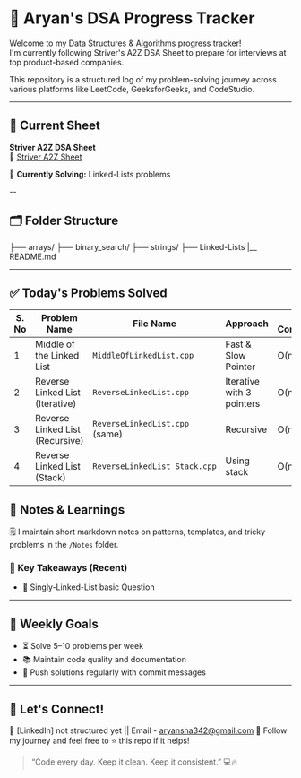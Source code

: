 # 🧠 Aryan's DSA Progress Tracker

Welcome to my Data Structures & Algorithms progress tracker!  
I'm currently following Striver's A2Z DSA Sheet to prepare for interviews at top product-based companies.

This repository is a structured log of my problem-solving journey across various platforms like LeetCode, GeeksforGeeks, and CodeStudio.

---

## 📌 Current Sheet
**Striver A2Z DSA Sheet**  
🔗 [Striver A2Z Sheet](#)

🧭 **Currently Solving:** Linked-Lists problems

--

## 🗂️ Folder Structure
├── arrays/
├── binary_search/
├── strings/
├── Linked-Lists
|__ README.md
 

---

## ✅ Today's Problems Solved
| S. No | Problem Name                    | File Name                      | Approach                  | Time Complexity | Space Complexity |
| ----- | ------------------------------- | ------------------------------ | ------------------------- | --------------- | ---------------- |
| 1     | Middle of the Linked List       | `MiddleOfLinkedList.cpp`       | Fast & Slow Pointer       | O(n)            | O(1)             |
| 2     | Reverse Linked List (Iterative) | `ReverseLinkedList.cpp`        | Iterative with 3 pointers | O(n)            | O(1)             |
| 3     | Reverse Linked List (Recursive) | `ReverseLinkedList.cpp` (same) | Recursive                 | O(n)            | O(n) (stack)     |
| 4     | Reverse Linked List (Stack)     | `ReverseLinkedList_Stack.cpp`  | Using stack               | O(n)            | O(n)             |



## 🧠 Notes & Learnings

🗒️ I maintain short markdown notes on patterns, templates, and tricky problems in the `/Notes` folder.

### 🔹 Key Takeaways (Recent)

- 📌 Singly-Linked-List basic Question 

---

## 📅 Weekly Goals

- ⏳ Solve 5–10 problems per week  
- 📚 Maintain code quality and documentation  
- 🔄 Push solutions regularly with commit messages  

---

## 🤝 Let's Connect!

💼 [LinkedIn] not structured yet || Email - aryansha342@gmail.com
🌱 Follow my journey and feel free to ⭐ this repo if it helps!

> “Code every day. Keep it clean. Keep it consistent.” 💻🔥

